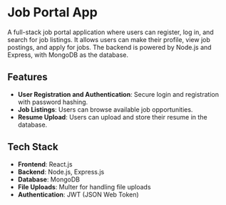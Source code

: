 # Job Portal App

A full-stack job portal application where users can register, log in, and search for job listings. It allows users can make their profile, view job postings, and apply for jobs. The backend is powered by Node.js and Express, with MongoDB as the database.

## Features

- **User Registration and Authentication**: Secure login and registration with password hashing.
- **Job Listings**: Users can browse available job opportunities.
- **Resume Upload**: Users can upload and store their resume in the database.

## Tech Stack

- **Frontend**: React.js
- **Backend**: Node.js, Express.js
- **Database**: MongoDB
- **File Uploads**: Multer for handling file uploads
- **Authentication**: JWT (JSON Web Token)

